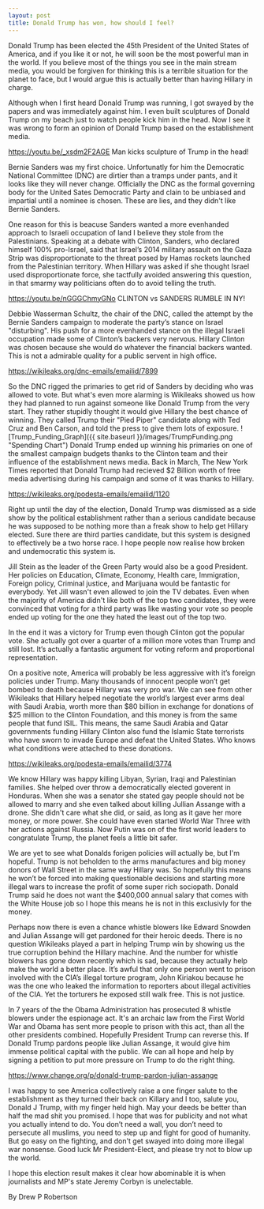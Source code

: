```yaml
---
layout: post
title: Donald Trump has won, how should I feel?
---
```


Donald Trump has been elected the 45th President of the United States of America, and if you like it or not, he will soon be the most powerful man in the world. If you believe most of the things you see in the main stream media, you would be forgiven for thinking this is a terrible situation for the planet to face, but I would argue this is actually better than having Hillary in charge.

Although when I first heard Donald Trump was running, I got swayed by the papers and was immediately against him. I even built sculptures of Donald Trump on my beach just to watch people kick him in the head. Now I see it was wrong to form an opinion of Donald Trump based on the establishment media. 

<https://youtu.be/_xsdm2F2AGE> Man kicks sculpture of Trump in the head!

Bernie Sanders was my first choice. Unfortunatly for him the Democratic National Committee (DNC) are dirtier than a tramps under pants, and it looks like they will never change. Officially the DNC as the formal governing body for the United Sates Democratic Party and clain to be unbiased and impartial until a nominee is chosen. These are lies, and they didn't like Bernie Sanders.

One reason for this is beacuse Sanders wanted a more evenhanded approach to Israeli occupation of land I believe they stole from the Palestinians. Speaking at a debate with Clinton, Sanders, who declared himself 100% pro-Israel, said that Israel’s 2014 military assault on the Gaza Strip was disproportionate to the threat posed by Hamas rockets launched from the Palestinian territory. When Hillary was asked if she thought Israel used disproportionate force, she tactfully avoided answering this question, in that smarmy way politicians often do to avoid telling the truth.

<https://youtu.be/nGGGChmyGNo> CLINTON vs SANDERS RUMBLE IN NY! 

Debbie Wasserman Schultz, the chair of the DNC, called the attempt by the Bernie Sanders campaign to moderate the party’s stance on Israel "disturbing". His push for a more evenhanded stance on the illegal Israeli occupation made some of Clinton’s backers very nervous. Hillary Clinton was chosen because she would do whatever the financial backers wanted. This is not a admirable quality for a public servent in high office.

<https://wikileaks.org/dnc-emails/emailid/7899>

So the DNC rigged the primaries to get rid of Sanders by deciding who was allowed to vote. But what's even more alarming is Wikileaks showed us how they had planned to run against someone like Donald Trump from the very start. They rather stupidly thought it would give Hillary the best chance of winning. They called Trump their "Pied Piper" candidate along with Ted Cruz and Ben Carson, and told the press to give them lots of exposure.
![Trump_Funding_Graph]({{ site.baseurl }}/images/TrumpFunding.png "Spending Chart")
Donald Trump ended up winning his primaries on one of the smallest campaign budgets thanks to the Clinton team and their influence of the establishment news media. Back in March, The New York Times reported that Donald Trump had recieved $2 Billion worth of free media advertising during his campaign and some of it was thanks to Hillary. 

<https://wikileaks.org/podesta-emails/emailid/1120>

Right up until the day of the election, Donald Trump was dismissed as a side show by the political establishment rather than a serious candidate because he was supposed to be nothing more than a freak show to help get Hillary elected. Sure there are third parties candidate, but this system is designed to effectively be a two horse race. I hope people now realise how broken and undemocratic this system is.

Jill Stein as the leader of the Green Party would also be a good President. Her policies on Education, Climate, Economy, Health care, Immigration, Foreign policy, Criminal justice, and Marijuana would be fantastic for everybody. Yet Jill wasn't even allowed to join the TV debates. Even when the majority of America didn't like both of the top two candidates, they were convinced that voting for a third party was like wasting your vote so people ended up voting for the one they hated the least out of the top two. 

In the end it was a victory for Trump even though Clinton got the popular vote. She actually got over a quarter of a million more votes than Trump and still lost. It’s actually a fantastic argument for voting reform and proportional representation. 

On a positive note, America will probably be less aggressive with it’s foreign policies under Trump. Many thousands of innocent people won’t get bombed to death because Hillary was very pro war. We can see from other Wikileaks that Hillary helped negotiate the world’s largest ever arms deal with Saudi Arabia, worth more than $80 billion in exchange for donations of $25 million to the Clinton Foundation, and this money is from the same people that fund ISIL. This means, the same Saudi Arabia and Qatar governments funding Hillary Clinton also fund the Islamic State terrorists who have sworn to invade Europe and defeat the United States. Who knows what conditions were attached to these donations.

<https://wikileaks.org/podesta-emails/emailid/3774>

We know Hillary was happy killing Libyan, Syrian, Iraqi and Palestinian families. She helped over throw a democratically elected goverent in Honduras. When she was a senator she stated gay people should not be allowed to marry and she even talked about killing Jullian Assange with a drone. She didn't care what she did, or said, as long as it gave her more money, or more power. She could have even started World War Three with her actions against Russia. Now Putin was on of the first world leaders to congratulate Trump, the planet feels a little bit safer.

We are yet to see what Donalds forigen policies will actually be, but I'm hopeful. Trump is not beholden to the arms manufactures and big money donors of Wall Street in the same way Hillary was. So hopefully this means he won’t be forced into making questionable decisions and starting more illegal wars to increase the profit of some super rich sociopath. Donald Trump said he does not want the $400,000 annual salary that comes with the White House job so I hope this means he is not in this exclusivly for the money.

Perhaps now there is even a chance whistle blowers like Edward Snowden and Julian Assange will get pardoned for their heroic deeds. There is no question Wikileaks played a part in helping Trump win by showing us the true corruption behind the Hillary machine. And the number for whistle blowers has gone down recently which is sad, because they actually help make the world a better place. It’s awful that only one person went to prison involved with the CIA’s illegal torture program, John Kiriakou because he was the one who leaked the information to reporters about illegal activities of the CIA. Yet the torturers he exposed still walk free. This is not justice. 
 
In 7 years of the the Obama Administration has prosecuted 8 whistle blowers under the espionage act. It's an archaic law from the First World War and Obama has sent more people to prison with this act, than all the other presidents combined. Hopefully President Trump can reverse this. If Donald Trump pardons people like Julian Assange, it would give him immense political capital with the public. We can all hope and help by signing a petition to put more pressure on Trump to do the right thing.

<https://www.change.org/p/donald-trump-pardon-julian-assange> 

I was happy to see America collectively raise a one finger salute to the establishment as they turned their back on Killary and I too, salute you, Donald J Trump, with my finger held high. May your deeds be better than half the mad shit you promised. I hope that was for publicity and not what you actually intend to do. You don’t need a wall, you don’t need to persecute all muslims, you need to step up and fight for good of humanity. But go easy on the fighting, and don't get swayed into doing more illegal war nonsense. Good luck Mr President-Elect, and please try not to blow up the world.

I hope this election result makes it clear how abominable it is when journalists and MP's state Jeremy Corbyn is unelectable. 

By Drew P Robertson

<div class="fb-share-button" data-href="{{site.url}}{{page.url}}" data-layout="button_count" style="position: relative; top: -8px; left: 33px;"></div> 
